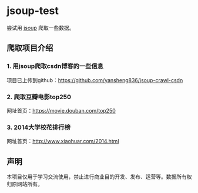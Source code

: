 # jsoup-test

尝试用 [jsoup](https://github.com/jhy/jsoup) 爬取一些数据。



## 爬取项目介绍

### 1. 用jsoup爬取csdn博客的一些信息

项目已上传到github：<https://github.com/yansheng836/jsoup-crawl-csdn>


### 2. 爬取豆瓣电影top250

网址首页：<https://movie.douban.com/top250>


### 3. 2014大学校花排行榜

网址首页：<http://www.xiaohuar.com/2014.html>



## 声明

本项目仅用于学习交流使用，禁止进行商业目的开发、发布、运营等。数据所有权归原网站所有。

